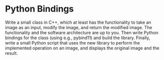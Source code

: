 # Python Bindings

Write a small class in C++, which at least has the functionality to take an image as an input, modify the image, and return the modified image. The functionality and the software architecture are up to you. Then write Python bindings for the class (using e.g., pybind11) and build the library. Finally, write a small Python script that uses the new library to perform the implemented operation on an image, and displays the original image and the result.
